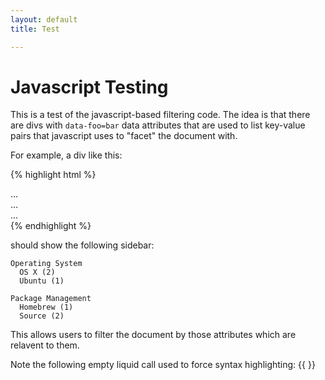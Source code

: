 ```yaml
---
layout: default
title: Test

---
```


Javascript Testing
==================

This is a test of the javascript-based filtering code.  The idea is that there are divs with `data-foo=bar` data attributes that are used to list key-value pairs that javascript uses to "facet" the document with.

For example, a div like this:

{% highlight html %}
<div data-operating-system="OS X" data-package-management="Homebrew">
  ...
</div>

<div data-operating-system="OS X" data-package-management="Source">
  ...
</div>

<div data-operating-system="Ubuntu" data-package-management="Source">
  ...
</div>
{% endhighlight %}

should show the following sidebar:

```
Operating System
  OS X (2)
  Ubuntu (1)

Package Management
  Homebrew (1)
  Source (2)
```

This allows users to filter the document by those attributes which are relavent to them.

Note the following empty liquid call used to force syntax highlighting: {{ }}
